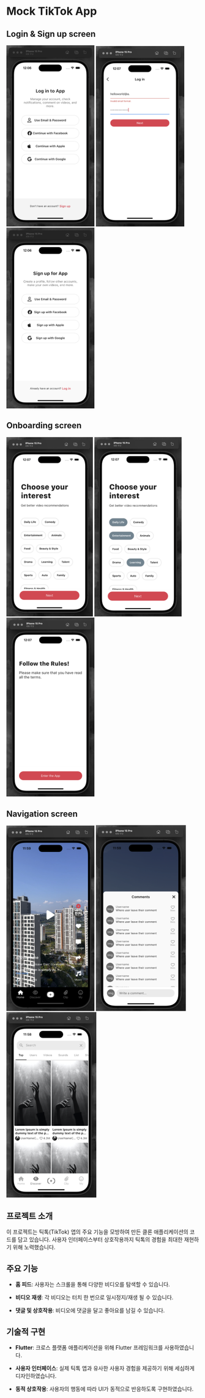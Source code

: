 # Mock TikTok App

## Login & Sign up screen

<p float="left">
  <img src="assets/images/login_screen1.png" alt="틱톡 클론 앱 메인 화면" width="230">
  <img src="assets/images/login_screen2.png" alt="틱톡 클론 앱 메인 화면" width="231">
  <img src="assets/images/signup_screen.png" alt="틱톡 클론 앱 메인 화면" width="230">
</p>

## Onboarding screen

<p float="left">
  <img src="assets/images/interest_screen1.png" alt="틱톡 클론 앱 메인 화면" width="226">
  <img src="assets/images/interest_screen2.png" alt="틱톡 클론 앱 메인 화면" width="228">
  <img src="assets/images/onboarding_screen.png" alt="틱톡 클론 앱 메인 화면" width="230">
</p>


## Navigation screen

<p float="left">
  <img src="assets/images/main_video_screen.png" alt="틱톡 클론 앱 메인 화면" width="230">
  <img src="assets/images/video_message_screen.png" alt="틱톡 클론 앱 메인 화면" width="235">
  <img src="assets/images/main_discover_screen.png" alt="틱톡 클론 앱 메인 화면" width="235">
</p>


## 프로젝트 소개

이 프로젝트는 틱톡(TikTok) 앱의 주요 기능을 모방하여 만든 클론 애플리케이션의 코드를 담고 있습니다.
사용자 인터페이스부터 상호작용까지 틱톡의 경험을 최대한 재현하기 위해 노력했습니다.

## 주요 기능

- **홈 피드**: 사용자는 스크롤을 통해 다양한 비디오를 탐색할 수 있습니다.

- **비디오 재생**: 각 비디오는 터치 한 번으로 일시정지/재생 될 수 있습니다.

- **댓글 및 상호작용**: 비디오에 댓글을 달고 좋아요를 남길 수 있습니다.

## 기술적 구현

- **Flutter**: 크로스 플랫폼 애플리케이션을 위해 Flutter 프레임워크를 사용하였습니다.

- **사용자 인터페이스**: 실제 틱톡 앱과 유사한 사용자 경험을 제공하기 위해 세심하게 디자인하였습니다.

- **동적 상호작용**: 사용자의 행동에 따라 UI가 동적으로 반응하도록 구현하였습니다.


